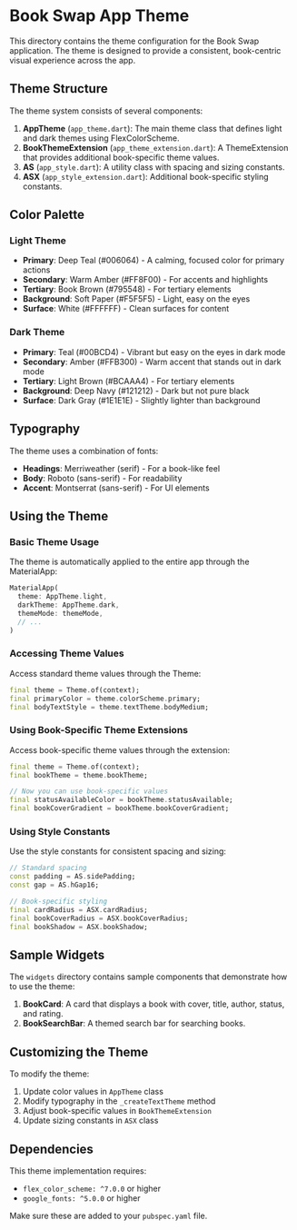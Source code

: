 # Book Swap App Theme

This directory contains the theme configuration for the Book Swap application. The theme is designed to provide a consistent, book-centric visual experience across the app.

## Theme Structure

The theme system consists of several components:

1. **AppTheme** (`app_theme.dart`): The main theme class that defines light and dark themes using FlexColorScheme.
2. **BookThemeExtension** (`app_theme_extension.dart`): A ThemeExtension that provides additional book-specific theme values.
3. **AS** (`app_style.dart`): A utility class with spacing and sizing constants.
4. **ASX** (`app_style_extension.dart`): Additional book-specific styling constants.

## Color Palette

### Light Theme
- **Primary**: Deep Teal (#006064) - A calming, focused color for primary actions
- **Secondary**: Warm Amber (#FF8F00) - For accents and highlights
- **Tertiary**: Book Brown (#795548) - For tertiary elements
- **Background**: Soft Paper (#F5F5F5) - Light, easy on the eyes
- **Surface**: White (#FFFFFF) - Clean surfaces for content

### Dark Theme
- **Primary**: Teal (#00BCD4) - Vibrant but easy on the eyes in dark mode
- **Secondary**: Amber (#FFB300) - Warm accent that stands out in dark mode
- **Tertiary**: Light Brown (#BCAAA4) - For tertiary elements
- **Background**: Deep Navy (#121212) - Dark but not pure black
- **Surface**: Dark Gray (#1E1E1E) - Slightly lighter than background

## Typography

The theme uses a combination of fonts:
- **Headings**: Merriweather (serif) - For a book-like feel
- **Body**: Roboto (sans-serif) - For readability
- **Accent**: Montserrat (sans-serif) - For UI elements

## Using the Theme

### Basic Theme Usage

The theme is automatically applied to the entire app through the MaterialApp:

```dart
MaterialApp(
  theme: AppTheme.light,
  darkTheme: AppTheme.dark,
  themeMode: themeMode,
  // ...
)
```

### Accessing Theme Values

Access standard theme values through the Theme:

```dart
final theme = Theme.of(context);
final primaryColor = theme.colorScheme.primary;
final bodyTextStyle = theme.textTheme.bodyMedium;
```

### Using Book-Specific Theme Extensions

Access book-specific theme values through the extension:

```dart
final theme = Theme.of(context);
final bookTheme = theme.bookTheme;

// Now you can use book-specific values
final statusAvailableColor = bookTheme.statusAvailable;
final bookCoverGradient = bookTheme.bookCoverGradient;
```

### Using Style Constants

Use the style constants for consistent spacing and sizing:

```dart
// Standard spacing
const padding = AS.sidePadding;
const gap = AS.hGap16;

// Book-specific styling
final cardRadius = ASX.cardRadius;
final bookCoverRadius = ASX.bookCoverRadius;
final bookShadow = ASX.bookShadow;
```

## Sample Widgets

The `widgets` directory contains sample components that demonstrate how to use the theme:

1. **BookCard**: A card that displays a book with cover, title, author, status, and rating.
2. **BookSearchBar**: A themed search bar for searching books.

## Customizing the Theme

To modify the theme:

1. Update color values in `AppTheme` class
2. Modify typography in the `_createTextTheme` method
3. Adjust book-specific values in `BookThemeExtension`
4. Update sizing constants in `ASX` class

## Dependencies

This theme implementation requires:

- `flex_color_scheme: ^7.0.0` or higher
- `google_fonts: ^5.0.0` or higher

Make sure these are added to your `pubspec.yaml` file. 
